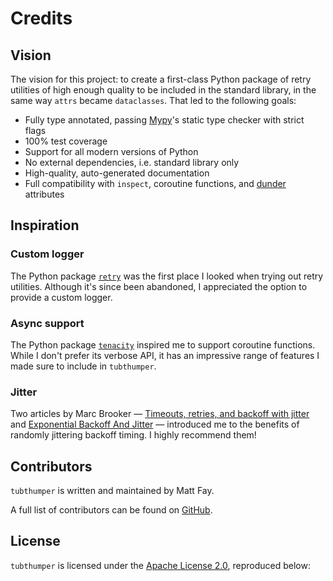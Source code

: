 # Credits

## Vision

The vision for this project: to create a first-class Python package of retry utilities of high enough quality to be included in the standard library, in the same way `attrs` became `dataclasses`. That led to the following goals:
- Fully type annotated, passing [Mypy](https://mypy.readthedocs.io/en/stable/)'s static type checker with strict flags
- 100% test coverage
- Support for all modern versions of Python
- No external dependencies, i.e. standard library only
- High-quality, auto-generated documentation
- Full compatibility with `inspect`, coroutine functions, and [dunder](https://wiki.python.org/moin/DunderAlias) attributes

## Inspiration

### Custom logger

The Python package [`retry`](https://github.com/invl/retry) was the first place I looked when trying out retry utilities. Although it's since been abandoned, I appreciated the option to provide a custom logger.

### Async support

The Python package [`tenacity`](https://tenacity.readthedocs.io/en/latest/index.html) inspired me to support coroutine functions. While I don't prefer its verbose API, it has an impressive range of features I made sure to include in `tubthumper`.

### Jitter

Two articles by Marc Brooker — [Timeouts, retries, and backoff with jitter](https://aws.amazon.com/builders-library/timeouts-retries-and-backoff-with-jitter/) and [Exponential Backoff And Jitter](https://aws.amazon.com/blogs/architecture/exponential-backoff-and-jitter/) — introduced me to the benefits of randomly jittering backoff timing. I highly recommend them!

## Contributors

`tubthumper` is written and maintained by Matt Fay.

A full list of contributors can be found on [GitHub](https://github.com/matteosox/tubthumper/graphs/contributors).

## License

`tubthumper` is licensed under the [Apache License 2.0](https://choosealicense.com/licenses/apache-2.0/), reproduced below:

<style>
  .highlight {
    height: 30em;
    width: 41em;
    overflow-y: auto;
  }
</style>

```{literalinclude} ../../LICENSE
```
